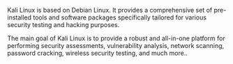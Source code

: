 Kali Linux is based on Debian Linux. It provides a comprehensive set of pre-installed tools and software packages specifically tailored for various security testing and hacking purposes.

The main goal of Kali Linux is to provide a robust and all-in-one platform for performing security assessments, vulnerability analysis, network scanning, password cracking, wireless security testing, and much more..
